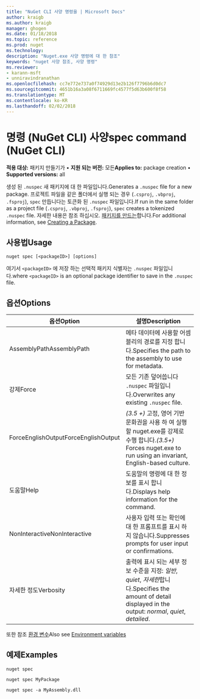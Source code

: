 ```yaml
---
title: "NuGet CLI 사양 명령을 | Microsoft Docs"
author: kraigb
ms.author: kraigb
manager: ghogen
ms.date: 01/18/2018
ms.topic: reference
ms.prod: nuget
ms.technology: 
description: "Nuget.exe 사양 명령에 대 한 참조"
keywords: "nuget 사양 참조, 사양 명령"
ms.reviewer:
- karann-msft
- unniravindranathan
ms.openlocfilehash: cc7e772e737a0f74929d13e2b126f7796b6d0dc7
ms.sourcegitcommit: 4651b16a3a08f6711669fc4577f5d63b600f8f58
ms.translationtype: MT
ms.contentlocale: ko-KR
ms.lasthandoff: 02/02/2018
---
```

# <a name="spec-command-nuget-cli"></a><span data-ttu-id="1fbc4-104">명령 (NuGet CLI) 사양</span><span class="sxs-lookup"><span data-stu-id="1fbc4-104">spec command (NuGet CLI)</span></span>

<span data-ttu-id="1fbc4-105">**적용 대상:** 패키지 만들기가 &bullet; **지원 되는 버전:** 모든</span><span class="sxs-lookup"><span data-stu-id="1fbc4-105">**Applies to:** package creation &bullet; **Supported versions:** all</span></span>

<span data-ttu-id="1fbc4-106">생성 된 `.nuspec` 새 패키지에 대 한 파일입니다.</span><span class="sxs-lookup"><span data-stu-id="1fbc4-106">Generates a `.nuspec` file for a new package.</span></span> <span data-ttu-id="1fbc4-107">프로젝트 파일을 같은 폴더에서 실행 되는 경우 (`.csproj`, `.vbproj`, `.fsproj`), `spec` 만듭니다는 토큰화 된 `.nuspec` 파일입니다.</span><span class="sxs-lookup"><span data-stu-id="1fbc4-107">If run in the same folder as a project file (`.csproj`, `.vbproj`, `.fsproj`), `spec` creates a tokenized `.nuspec` file.</span></span> <span data-ttu-id="1fbc4-108">자세한 내용은 참조 하십시오. [패키지를 만드는](../create-packages/creating-a-package.md)합니다.</span><span class="sxs-lookup"><span data-stu-id="1fbc4-108">For additional information, see [Creating a Package](../create-packages/creating-a-package.md).</span></span>

## <a name="usage"></a><span data-ttu-id="1fbc4-109">사용법</span><span class="sxs-lookup"><span data-stu-id="1fbc4-109">Usage</span></span>

```cli
nuget spec [<packageID>] [options]
```

<span data-ttu-id="1fbc4-110">여기서 `<packageID>` 에 저장 하는 선택적 패키지 식별자는 `.nuspec` 파일입니다.</span><span class="sxs-lookup"><span data-stu-id="1fbc4-110">where `<packageID>` is an optional package identifier to save in the `.nuspec` file.</span></span>

## <a name="options"></a><span data-ttu-id="1fbc4-111">옵션</span><span class="sxs-lookup"><span data-stu-id="1fbc4-111">Options</span></span>

| <span data-ttu-id="1fbc4-112">옵션</span><span class="sxs-lookup"><span data-stu-id="1fbc4-112">Option</span></span> | <span data-ttu-id="1fbc4-113">설명</span><span class="sxs-lookup"><span data-stu-id="1fbc4-113">Description</span></span> |
| --- | --- |
| <span data-ttu-id="1fbc4-114">AssemblyPath</span><span class="sxs-lookup"><span data-stu-id="1fbc4-114">AssemblyPath</span></span> | <span data-ttu-id="1fbc4-115">메타 데이터에 사용할 어셈블리의 경로를 지정 합니다.</span><span class="sxs-lookup"><span data-stu-id="1fbc4-115">Specifies the path to the assembly to use for metadata.</span></span> |
| <span data-ttu-id="1fbc4-116">강제</span><span class="sxs-lookup"><span data-stu-id="1fbc4-116">Force</span></span> | <span data-ttu-id="1fbc4-117">모든 기존 덮어씁니다 `.nuspec` 파일입니다.</span><span class="sxs-lookup"><span data-stu-id="1fbc4-117">Overwrites any existing `.nuspec` file.</span></span> |
| <span data-ttu-id="1fbc4-118">ForceEnglishOutput</span><span class="sxs-lookup"><span data-stu-id="1fbc4-118">ForceEnglishOutput</span></span> | <span data-ttu-id="1fbc4-119">*(3.5 +)*  고정, 영어 기반 문화권을 사용 하 여 실행할 nuget.exe를 강제로 수행 합니다.</span><span class="sxs-lookup"><span data-stu-id="1fbc4-119">*(3.5+)* Forces nuget.exe to run using an invariant, English-based culture.</span></span> |
| <span data-ttu-id="1fbc4-120">도움말</span><span class="sxs-lookup"><span data-stu-id="1fbc4-120">Help</span></span> | <span data-ttu-id="1fbc4-121">도움말의 명령에 대 한 정보를 표시 합니다.</span><span class="sxs-lookup"><span data-stu-id="1fbc4-121">Displays help information for the command.</span></span> |
| <span data-ttu-id="1fbc4-122">NonInteractive</span><span class="sxs-lookup"><span data-stu-id="1fbc4-122">NonInteractive</span></span> | <span data-ttu-id="1fbc4-123">사용자 입력 또는 확인에 대 한 프롬프트를 표시 하지 않습니다.</span><span class="sxs-lookup"><span data-stu-id="1fbc4-123">Suppresses prompts for user input or confirmations.</span></span> |
| <span data-ttu-id="1fbc4-124">자세한 정도</span><span class="sxs-lookup"><span data-stu-id="1fbc4-124">Verbosity</span></span> | <span data-ttu-id="1fbc4-125">출력에 표시 되는 세부 정보 수준을 지정: *일반*, *quiet*, *자세한*합니다.</span><span class="sxs-lookup"><span data-stu-id="1fbc4-125">Specifies the amount of detail displayed in the output: *normal*, *quiet*, *detailed*.</span></span> |

<span data-ttu-id="1fbc4-126">또한 참조 [환경 변수](cli-ref-environment-variables.md)</span><span class="sxs-lookup"><span data-stu-id="1fbc4-126">Also see [Environment variables](cli-ref-environment-variables.md)</span></span>

## <a name="examples"></a><span data-ttu-id="1fbc4-127">예제</span><span class="sxs-lookup"><span data-stu-id="1fbc4-127">Examples</span></span>

```cli
nuget spec

nuget spec MyPackage

nuget spec -a MyAssembly.dll
```
